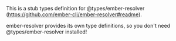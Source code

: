 This is a stub types definition for @types/ember-resolver (https://github.com/ember-cli/ember-resolver#readme).

ember-resolver provides its own type definitions, so you don't need @types/ember-resolver installed!